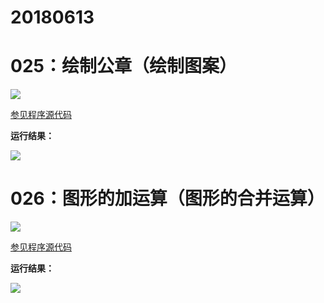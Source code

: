 # 20180613

# 025：绘制公章（绘制图案）

<img src="http://image.renkaigis.com/keepcoding/2018061301.png">

<a href="https://github.com/renkaigis/KeepCoding/tree/master/2018/06/13" target="_blank">参见程序源代码</a>

**运行结果：**

<img src="http://image.renkaigis.com/keepcoding/2018061302.png">

# 026：图形的加运算（图形的合并运算）

<img src="http://image.renkaigis.com/keepcoding/2018061303.png">

<a href="https://github.com/renkaigis/KeepCoding/tree/master/2018/06/13" target="_blank">参见程序源代码</a>

**运行结果：**

<img src="http://image.renkaigis.com/keepcoding/2018061304.png">